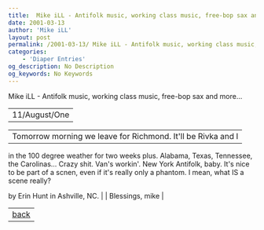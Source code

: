 ```yaml
---
title:  Mike iLL - Antifolk music, working class music, free-bop sax and more...
date: 2001-03-13
author: 'Mike iLL'
layout: post
permalink: /2001-03-13/ Mike iLL - Antifolk music, working class music, free-bop sax and more...
categories:
    - 'Diaper Entries'
og_description: No Description
og_keywords: No Keywords
---
```

<style>
body {
  background-color: ;
  color: ;
}
a {
  color: ;
}
a:active {
  color: ;
}
a:visited {
  color: ;
}
</style>

   Mike iLL - Antifolk music, working class music, free-bop sax and more...

 



|  |
| --- |
| 11/August/One |

  
  



|  |
| --- |
| Tomorrow morning we leave for Richmond. It'll be Rivka and I 
 in the 100 degree weather for two weeks plus. Alabama, Texas, Tennessee, 
 the Carolinas... Crazy shit.
 Van's workin'. New York Antifolk, baby. It's nice to be part of a scnen, 
 even if it's really only a phantom. I mean, what IS a scene really?
 
 by Erin Hunt in Ashville, NC.
 |
| Blessings,
 mike  |


  

   



|  |
| --- |
|  [back](mikeb141.htm) |

   
   
   
   



 

